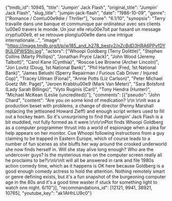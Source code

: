 {"tmdb_id": 10945, "title": "Jumpin' Jack Flash", "original_title": "Jumpin' Jack Flash", "slug_title": "jumpin-jack-flash", "date": "1986-10-09", "genre": ["Romance / Com\u00e9die / Thriller"], "score": "6.1/10", "synopsis": "Terry travaille dans une banque et communique par ordinateur avec ses clients \u00e0 travers le monde. Un jour elle re\u00e7oit par hasard un message crypt\u00e9, et se retrouve plong\u00e9e dans une intrigue internationale...", "image": "https://image.tmdb.org/t/p/w185_and_h278_bestv2/nZcBdD3HRA6PPvfDY9UL0PWS5hi.jpg", "actors": ["Whoopi Goldberg (Terry Dolittle)", "Stephen Collins (Marty Phillips)", "Jonathan Pryce (Jack)", "John Wood (Jeremy Talbott)", "Carol Kane (Cynthia)", "Roscoe Lee Browne (Archer Lincoln)", "Jon Lovitz (Doug, 1st National Bank)", "Phil Hartman (Fred, 1st National Bank)", "James Belushi (Sperry Repairman / Furious Cab Driver / Injured Cop)", "Tracey Ullman (Fiona)", "Annie Potts (Liz Carlson)", "Peter Michael Goetz (Mr. Page)", "Jeroen Krabb\u00e9 (Mark Van Meter)", "Sara Botsford (Lady Sarah Billings)", "Vyto Ruginis (Carl)", "Tony Hendra (Hunter)", "Michael McKean (Leslie (uncredited))"], "comments": [{"pseudo": "John Chard", "content": "Are you on some kind of medication? \r\n \r\nIt was a production beset with problems, a change of director (Penny Marshall replacing the jettisoned Howard Zieff) and enough script writers used to fill out a hockey team. So it's unsurprising to find that Jumpin' Jack Flash is a bit muddled, not fully formed as it were.\r\n\r\nPlot finds Whoopi Goldberg as a computer programmer thrust into a world of espionage when a plea for help appears on her monitor. Cue Whoopi following instructions from a guy claiming to be trapped in Eastern Europe, which of course leads to a number of fun scenes as she bluffs her way around the crooked underworld she now finds herself in. Will she stay alive long enough? Who are the undercover guys? Is the mysterious man on the computer screen really all he proclaims to be?\r\n\r\nIt will all be answered in rank and file 1980s action comedy time, which as it happens is OK here because Goldberg is a good enough comedy actress to hold the attention. Nothing remotely smart or genre defining exists, but it's a fun snapshot of the burgeoning computer age in the 80s and it's a good time waster if stuck for something light to watch one night. 6/10"}], "recommandations_id": [12121, 9941, 38921, 10765], "youtube_key": "ak1AHhLU9c0"}
